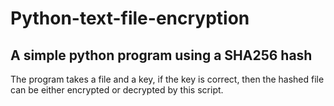 # Python-text-file-encryption
## A simple python program using a SHA256 hash
The program takes a file and a key, if the key is correct, then the hashed file can be either encrypted or decrypted by this script.
